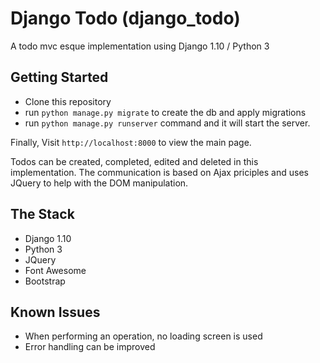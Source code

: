 # Django Todo (django_todo)
A todo mvc esque implementation using Django 1.10 / Python 3

## Getting Started
* Clone this repository
* run ```python manage.py migrate``` to create the db and apply migrations
* run ```python manage.py runserver``` command and it will start the server. 

Finally, Visit ```http://localhost:8000``` to view the main page.

Todos can be created, completed, edited and deleted in this implementation. The communication is based on Ajax priciples and uses JQuery to help with the DOM manipulation.

## The Stack
* Django 1.10
* Python 3
* JQuery
* Font Awesome
* Bootstrap

## Known Issues
* When performing an operation, no loading screen is used
* Error handling can be improved

